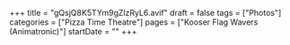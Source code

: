 +++
title = "gQsjQ8K5TYm9gZlzRyL6.avif"
draft = false
tags = ["Photos"]
categories = ["Pizza Time Theatre"]
pages = ["Kooser Flag Wavers (Animatronic)"]
startDate = ""
+++
